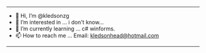 _________________________________________________________________________________________
- 👋 Hi, I’m @kledsonzg
- 👀 I’m interested in ... i don't know...
- 🌱 I’m currently learning ... c# winforms.
- 📫 How to reach me ... Email: kledsonhead@hotmail.com
_________________________________________________________________________________________
